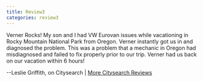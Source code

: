```yaml
---
title: Review3
categories: review3
---
```


Verner Rocks! My son and I had VW Eurovan issues while vacationing in Rocky Mountain National Park from Oregon. Verner instantly got us in and diagnosed the problem. This was a problem that a mechanic in Oregon had misdiagnosed and failed to fix properly prior to our trip. Verner had us back on our vacation within 6 hours!

<p class="text-align-right">--Leslie Griffith, on Citysearch | <a target="_blank" href="http://www.citysearch.com/profile/41250275/boulder_co/verner_s_auto_svc.html">More Citysearch Reviews</a></p>